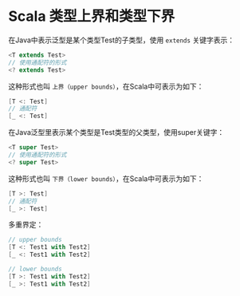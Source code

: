 # Scala 类型上界和类型下界

在Java中表示泛型是某个类型Test的子类型，使用 `extends` 关键字表示：

```java
<T extends Test>
// 使用通配符的形式
<? extends Test>
```

这种形式也叫 `上界（upper bounds）`，在Scala中可表示为如下：

```scala
[T <: Test]
// 通配符
[_ <: Test]
```



在Java泛型里表示某个类型是Test类型的父类型，使用super关键字：

```java
<T super Test>
// 使用通配符的形式
<? super Test>
```

这种形式也叫 `下界（lower bounds）`，在Scala中可表示为如下：

```scala
[T >: Test]
// 通配符
[_ >: Test]
```

多重界定：

```scala
// upper bounds
[T <: Test1 with Test2]
[_ <: Test1 with Test2]

// lower bounds
[T >: Test1 with Test2]
[_ >: Test1 with Test2]
```


